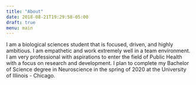 ```yaml
---
title: "About"
date: 2018-08-21T19:29:58-05:00
draft: true
menu: main
---
```


I am a biological sciences student that is focused, driven, and highly ambitious. I am empathetic and work extremely well in a team environment. I am very professional with aspirations to enter the field of Public Health with a focus on research and development. I plan to complete my Bachelor of Science degree in Neuroscience in the spring of 2020 at the University of Illinois - Chicago.